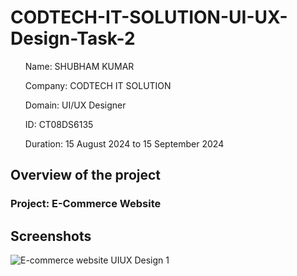 # CODTECH-IT-SOLUTION-UI-UX-Design-Task-2

<ul>Name: SHUBHAM KUMAR</ul>
<ul>Company: CODTECH IT SOLUTION</ul>
<ul>Domain: UI/UX Designer</ul>
<ul>ID: CT08DS6135</ul>
<ul>Duration: 15 August 2024 to 15 September 2024</ul>

<h2>Overview of the project</h2>
<h3>Project: E-Commerce Website</h3>


<h2>Screenshots</h2>

![E-commerce website UIUX Design 1](https://github.com/user-attachments/assets/df7e397b-5f4f-4083-be7d-2df100183ed0)

